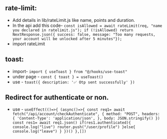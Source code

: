 ## rate-limit:
  - Add details in lib/rateLimit.js like name, points and duration.
  - In the api add this code- `const isAllowed = await rateLimit(req, "name you declared in ratelimit.js");
        if (!isAllowed) return NextResponse.json({ success: false, message: "Too many requests, your account will be unlocked after 5 minutes"});`
  - import rateLimit

## toast:
  - import- `import { useToast } from "@/hooks/use-toast"`
  - under page - `const { toast } = useToast()`
  - use - `toast({
      description: '✅ Otp sent successfully'
    })`

## Redirect for authenticate or non.
 - use - `useEffect(()=>{
    (async()=>{
      const req1= await fetch("/api/account/checkAuthenticate", {
        method: "POST",
        headers: {
          'Content-Type': 'application/json',
        },
        body: JSON.stringify()
      })
      const res1= await req1.json()
      if(res1.authenticated){
        console.log("live")
        router.push("/user/profile")
      }else{
        console.log("leave")
      }
    })()
  },[])`